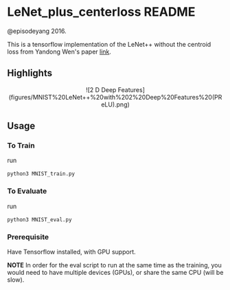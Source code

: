 # LeNet_plus_centerloss README

@episodeyang 2016.

This is a tensorflow implementation of the LeNet++ without the centroid
loss from Yandong Wen's paper 
[link](http://ydwen.github.io/papers/WenECCV16.pdf).

## Highlights

<p align="center">
![2 D Deep Features](figures/MNIST%20LeNet++%20with%202%20Deep%20Features%20(PReLU).png)
</p>

## Usage

### To Train

run
```shell
python3 MNIST_train.py
```


### To Evaluate

run
```shell
python3 MNIST_eval.py
```

### Prerequisite

Have Tensorflow installed, with GPU support. 

**NOTE** In order for the eval script to run at the same time as the 
training, you would need to have multiple devices (GPUs), or share the
same CPU (will be slow).
